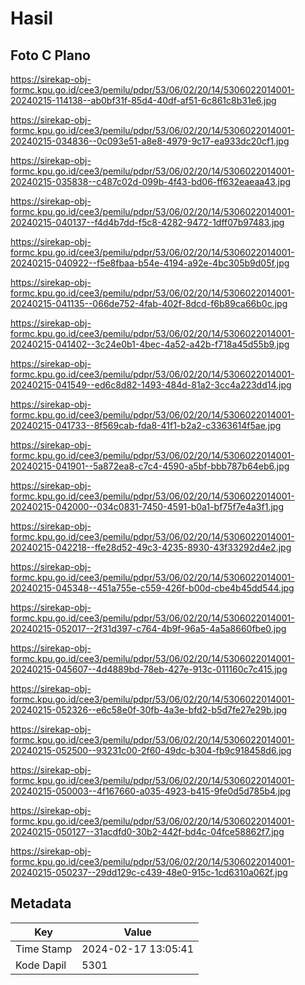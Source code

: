 # Hasil

## Foto C Plano

https://sirekap-obj-formc.kpu.go.id/cee3/pemilu/pdpr/53/06/02/20/14/5306022014001-20240215-114138--ab0bf31f-85d4-40df-af51-6c861c8b31e6.jpg

https://sirekap-obj-formc.kpu.go.id/cee3/pemilu/pdpr/53/06/02/20/14/5306022014001-20240215-034836--0c093e51-a8e8-4979-9c17-ea933dc20cf1.jpg

https://sirekap-obj-formc.kpu.go.id/cee3/pemilu/pdpr/53/06/02/20/14/5306022014001-20240215-035838--c487c02d-099b-4f43-bd06-ff632eaeaa43.jpg

https://sirekap-obj-formc.kpu.go.id/cee3/pemilu/pdpr/53/06/02/20/14/5306022014001-20240215-040137--f4d4b7dd-f5c8-4282-9472-1dff07b97483.jpg

https://sirekap-obj-formc.kpu.go.id/cee3/pemilu/pdpr/53/06/02/20/14/5306022014001-20240215-040922--f5e8fbaa-b54e-4194-a92e-4bc305b9d05f.jpg

https://sirekap-obj-formc.kpu.go.id/cee3/pemilu/pdpr/53/06/02/20/14/5306022014001-20240215-041135--066de752-4fab-402f-8dcd-f6b89ca66b0c.jpg

https://sirekap-obj-formc.kpu.go.id/cee3/pemilu/pdpr/53/06/02/20/14/5306022014001-20240215-041402--3c24e0b1-4bec-4a52-a42b-f718a45d55b9.jpg

https://sirekap-obj-formc.kpu.go.id/cee3/pemilu/pdpr/53/06/02/20/14/5306022014001-20240215-041549--ed6c8d82-1493-484d-81a2-3cc4a223dd14.jpg

https://sirekap-obj-formc.kpu.go.id/cee3/pemilu/pdpr/53/06/02/20/14/5306022014001-20240215-041733--8f569cab-fda8-41f1-b2a2-c3363614f5ae.jpg

https://sirekap-obj-formc.kpu.go.id/cee3/pemilu/pdpr/53/06/02/20/14/5306022014001-20240215-041901--5a872ea8-c7c4-4590-a5bf-bbb787b64eb6.jpg

https://sirekap-obj-formc.kpu.go.id/cee3/pemilu/pdpr/53/06/02/20/14/5306022014001-20240215-042000--034c0831-7450-4591-b0a1-bf75f7e4a3f1.jpg

https://sirekap-obj-formc.kpu.go.id/cee3/pemilu/pdpr/53/06/02/20/14/5306022014001-20240215-042218--ffe28d52-49c3-4235-8930-43f33292d4e2.jpg

https://sirekap-obj-formc.kpu.go.id/cee3/pemilu/pdpr/53/06/02/20/14/5306022014001-20240215-045348--451a755e-c559-426f-b00d-cbe4b45dd544.jpg

https://sirekap-obj-formc.kpu.go.id/cee3/pemilu/pdpr/53/06/02/20/14/5306022014001-20240215-052017--2f31d397-c764-4b9f-96a5-4a5a8660fbe0.jpg

https://sirekap-obj-formc.kpu.go.id/cee3/pemilu/pdpr/53/06/02/20/14/5306022014001-20240215-045607--4d4889bd-78eb-427e-913c-011160c7c415.jpg

https://sirekap-obj-formc.kpu.go.id/cee3/pemilu/pdpr/53/06/02/20/14/5306022014001-20240215-052326--e6c58e0f-30fb-4a3e-bfd2-b5d7fe27e29b.jpg

https://sirekap-obj-formc.kpu.go.id/cee3/pemilu/pdpr/53/06/02/20/14/5306022014001-20240215-052500--93231c00-2f60-49dc-b304-fb9c918458d6.jpg

https://sirekap-obj-formc.kpu.go.id/cee3/pemilu/pdpr/53/06/02/20/14/5306022014001-20240215-050003--4f167660-a035-4923-b415-9fe0d5d785b4.jpg

https://sirekap-obj-formc.kpu.go.id/cee3/pemilu/pdpr/53/06/02/20/14/5306022014001-20240215-050127--31acdfd0-30b2-442f-bd4c-04fce58862f7.jpg

https://sirekap-obj-formc.kpu.go.id/cee3/pemilu/pdpr/53/06/02/20/14/5306022014001-20240215-050237--29dd129c-c439-48e0-915c-1cd6310a062f.jpg


## Metadata

| Key        | Value               |
| ---------- | ------------------- |
| Time Stamp | 2024-02-17 13:05:41 |
| Kode Dapil | 5301                |



